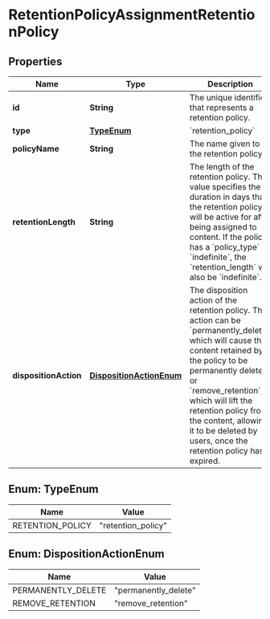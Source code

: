 

# RetentionPolicyAssignmentRetentionPolicy


## Properties

| Name | Type | Description | Notes |
|------------ | ------------- | ------------- | -------------|
|**id** | **String** | The unique identifier that represents a retention policy. |  |
|**type** | [**TypeEnum**](#TypeEnum) | &#x60;retention_policy&#x60; |  |
|**policyName** | **String** | The name given to the retention policy. |  [optional] |
|**retentionLength** | **String** | The length of the retention policy. This value specifies the duration in days that the retention policy will be active for after being assigned to content.  If the policy has a &#x60;policy_type&#x60; of &#x60;indefinite&#x60;, the &#x60;retention_length&#x60; will also be &#x60;indefinite&#x60;. |  [optional] |
|**dispositionAction** | [**DispositionActionEnum**](#DispositionActionEnum) | The disposition action of the retention policy. This action can be &#x60;permanently_delete&#x60;, which will cause the content retained by the policy to be permanently deleted, or &#x60;remove_retention&#x60;, which will lift the retention policy from the content, allowing it to be deleted by users, once the retention policy has expired. |  [optional] |



## Enum: TypeEnum

| Name | Value |
|---- | -----|
| RETENTION_POLICY | &quot;retention_policy&quot; |



## Enum: DispositionActionEnum

| Name | Value |
|---- | -----|
| PERMANENTLY_DELETE | &quot;permanently_delete&quot; |
| REMOVE_RETENTION | &quot;remove_retention&quot; |



